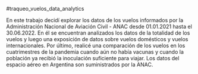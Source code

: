 #traqueo_vuelos_data_analytics

En este trabajo decidí explorar los datos de los vuelos informados por la Administración Nacional de Aviación Civil - ANAC desde 01.01.2021 hasta el 30.06.2022. En él se encuentran analizados los datos de la totalidad de los vuelos y luego una exposición de datos sobre vuelos domésticos y vuelos internacionales. Por último, realicé una comparación de los vuelos en los cuatrimestres de la pandemia cuando aún no había vacunas y cuando la población ya recibió la inoculación suficiente para viajar. Los datos del espacio aéreo en Argentina son suministrados por la ANAC.
